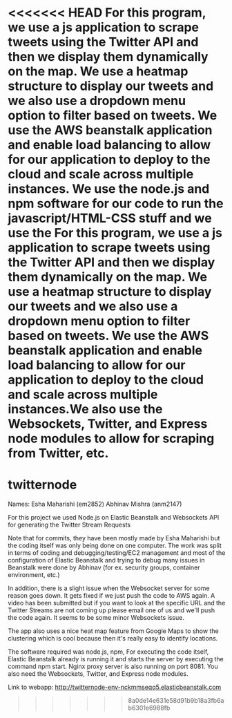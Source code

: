 <<<<<<< HEAD
For this program, we use a js application to scrape tweets using the Twitter API and then we display them dynamically on the map. We use a heatmap structure to display our tweets and we also use a dropdown menu option to filter based on tweets. We use the AWS beanstalk application and enable load balancing to allow for our application to deploy to the cloud and scale across multiple instances. We use the node.js and npm software
for our code to run the javascript/HTML-CSS stuff and we use the For this program, we use a js application to scrape tweets using the Twitter API and then we display them dynamically on the map. We use a heatmap structure to display our tweets and we also use a dropdown menu option to filter based on tweets. We use the AWS beanstalk application and enable load balancing to allow for our application to deploy to the cloud and scale across multiple instances.We also use the Websockets, Twitter, and Express node modules to allow for scraping from Twitter, etc.
=======
twitternode
===========
Names: 
Esha Maharishi (em2852) 
Abhinav Mishra (anm2147) 

For this project we used Node.js on Elastic Beanstalk and Websockets API for generating the Twitter Stream Requests 

Note that for commits, they have been mostly made by Esha Maharishi but the coding itself was only being done on one computer. 
The work was split in terms of coding and debugging/testing/EC2 management and most of the configuration of Elastic Beanstalk 
and trying to debug many issues in Beanstalk were done by Abhinav (for ex. security groups, container environment, etc.) 

In addition, there is a slight issue when the Websocket server for some reason goes down. It gets fixed if we just push 
the code to AWS again. 
A video has been submitted but if you want to look at the specific URL and the Twitter Streams are not coming up please email 
one of us and we'll push the code again. It seems to be some minor Websockets issue. 

The app also uses a nice heat map feature from Google Maps to show the clustering which is cool because then it's really
easy to identify locations. 

The software required was node.js, npm, 
For executing the code itself, Elastic Beanstalk already is running it and starts the server by executing the command npm start. Nginx proxy server is also running on port 8081. You also need the Websockets, Twitter, and Express node modules. 

Link to webapp: http://twitternode-env-nckmmseqq5.elasticbeanstalk.com
>>>>>>> 8a0de14e631e58d91b9b18a3fb6ab6301e6988fb
